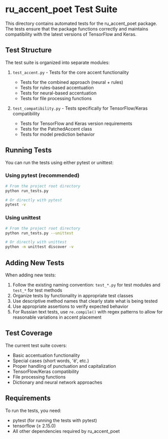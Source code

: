 # ru_accent_poet Test Suite

This directory contains automated tests for the ru_accent_poet package. The tests ensure that the package functions correctly and maintains compatibility with the latest versions of TensorFlow and Keras.

## Test Structure

The test suite is organized into separate modules:

1. `test_accent.py` - Tests for the core accent functionality
   - Tests for the combined approach (neural + rules)
   - Tests for rules-based accentuation
   - Tests for neural-based accentuation
   - Tests for file processing functions

2. `test_compatibility.py` - Tests specifically for TensorFlow/Keras compatibility
   - Tests for TensorFlow and Keras version requirements
   - Tests for the PatchedAccent class
   - Tests for model prediction behavior

## Running Tests

You can run the tests using either pytest or unittest:

### Using pytest (recommended)

```bash
# From the project root directory
python run_tests.py

# Or directly with pytest
pytest -v
```

### Using unittest

```bash
# From the project root directory
python run_tests.py --unittest

# Or directly with unittest
python -m unittest discover -v
```

## Adding New Tests

When adding new tests:

1. Follow the existing naming convention: `test_*.py` for test modules and `test_*` for test methods
2. Organize tests by functionality in appropriate test classes
3. Use descriptive method names that clearly state what is being tested
4. Use appropriate assertions to verify expected behavior
5. For Russian text tests, use `re.compile()` with regex patterns to allow for reasonable variations in accent placement

## Test Coverage

The current test suite covers:

- Basic accentuation functionality
- Special cases (short words, 'ё', etc.)
- Proper handling of punctuation and capitalization
- TensorFlow/Keras compatibility
- File processing functions
- Dictionary and neural network approaches

## Requirements

To run the tests, you need:

- pytest (for running the tests with pytest)
- tensorflow (≥ 2.15.0)
- All other dependencies required by ru_accent_poet